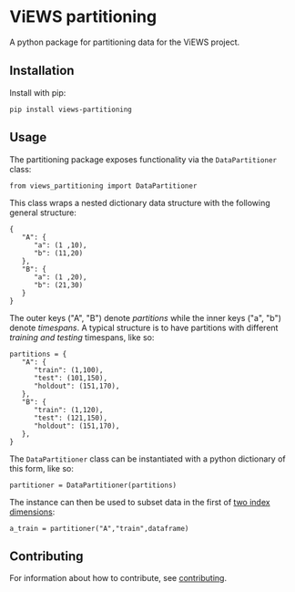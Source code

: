 
# ViEWS partitioning

A python package for partitioning data for the ViEWS project.

## Installation

Install with pip:

```
pip install views-partitioning
```

## Usage

The partitioning package exposes functionality via the `DataPartitioner` class: 

```
from views_partitioning import DataPartitioner
```

This class wraps a nested dictionary data structure with the following general
structure:

```
{
   "A": {
      "a": (1 ,10),
      "b": (11,20)
   },
   "B": {
      "a": (1 ,20),
      "b": (21,30)
   }
}
```

The outer keys ("A", "B") denote _partitions_ while the inner keys ("a", "b")
denote _timespans_. A typical structure is to have partitions with different
_training and testing_ timespans, like so:

```
partitions = {
   "A": {
      "train": (1,100),
      "test": (101,150),
      "holdout": (151,170),
   },
   "B": {
      "train": (1,120),
      "test": (121,150),
      "holdout": (151,170),
   },
}
```

The `DataPartitioner` class can be instantiated with a python dictionary of
this form, like so:

```
partitioner = DataPartitioner(partitions)
```

The instance can then be used to subset data in the first of [two index dimensions]("https://github.com/prio-data/viewser/wiki/DataConventions):

```
a_train = partitioner("A","train",dataframe)
```

## Contributing

For information about how to contribute, see
[contributing](https://github.com/prio-data/contributing).
